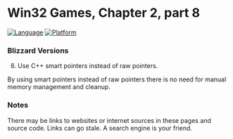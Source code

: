 # Win32 Games, Chapter 2, part 8
[![Language](https://img.shields.io/badge/Language%20-C++-blue.svg)](https://github.com/GeorgePimpleton/Win32-games/)
[![Platform](https://img.shields.io/badge/Platform%20-Win32-blue.svg)](https://github.com/GeorgePimpleton/Win32-games/)
### Blizzard Versions

8. Use C++ smart pointers instead of raw pointers.

By using smart pointers instead of raw pointers there is no need for manual memory management and cleanup.

### Notes
There may be links to websites or internet sources in these pages and source code. Links can go stale. A search engine is your friend.
